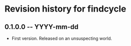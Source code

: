 # Revision history for findcycle

## 0.1.0.0 -- YYYY-mm-dd

* First version. Released on an unsuspecting world.

